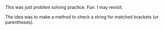 This was just problem solving practice. 
Fun. I may revisit.

The idea was to make a method to check a string for matched brackets (or parentheses).